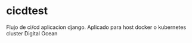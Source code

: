 # cicdtest

Flujo de ci/cd aplicacion django. Aplicado para host docker  o  kubernetes cluster Digital Ocean
